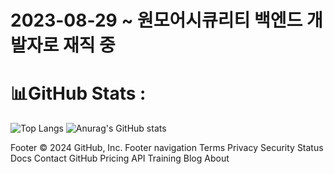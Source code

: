 # 2023-08-29 ~ 원모어시큐리티 백엔드 개발자로 재직 중

# 📊GitHub Stats :
![Top Langs](https://github-readme-stats.vercel.app/api/top-langs/?username=dev-kmg2331&layout=compact&theme=algolia)
![Anurag's GitHub stats](https://github-readme-stats.vercel.app/api?username=dev-kmg2331&show_icons=true&theme=algolia )
</div>

Footer
© 2024 GitHub, Inc.
Footer navigation
Terms
Privacy
Security
Status
Docs
Contact GitHub
Pricing
API
Training
Blog
About
